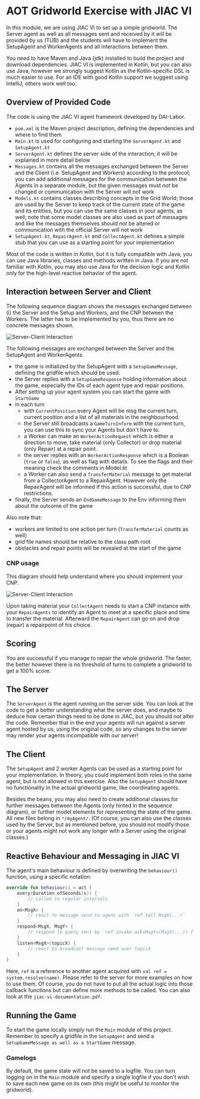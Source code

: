 # AOT Gridworld Exercise with JIAC VI
In this module, we are using JIAC VI to set up a simple gridworld. The Server agent as well as all messages sent and received by it will be provided by us (TUB) and the students will have to implement the SetupAgent and WorkerAgents and all interactions between them.

You need to have Maven and Java (jdk) installed to build the project and download dependencies. JIAC VI is implemented in Kotlin, but you can also use Java, however we strongly suggest Kotlin as the Kotlin-specific DSL is much easier to use. For an IDE with good Kotlin support we suggest using IntelliJ, others work well too.


## Overview of Provided Code

The code is using the JIAC VI agent framework developed by DAI-Labor.

* `pom.xml` is the Maven project description, defining the dependencies and where to find them
* `Main.kt` is used for configuring and starting the `ServerAgent.kt` and `SetupAgent.kt`
* `ServerAgent.kt` defines the server side of the interaction; it will be explained in more detail below
* `Messages.kt` contains all the messages exchanged between the Server and the Client (i.e. SetupAgent and Workers) according to the protocol; you can add additional messages for the communication between the Agents in a separate module, but the given messages must _not_ be changed or communication with the Server will not work
* `Models.kt` contains classes describing concepts in the Grid World; those are used by the Server to keep track of the current state of the game and its entities, but you can use the same classes in your agents, as well; note that some model classes are also used as part of messages and like the messages themselves should _not_ be altered or communication with the official Server will not work
* `SetupAgent.kt`, `RepairAgent.kt` and `CollectAgent.kt` defines a simple stub that you can use as a starting point for your implementation

Most of the code is written in Kotlin, but it is fully compatible with Java, you can use Java libraries, classes and methods written in Java. If you are not familiar with Kotlin, you may also use Java for the decision logic and Kotlin only for the high-level reactive behavior of the agent.


## Interaction between Server and Client

The following sequence diagram shows the messages exchanged between (i) the Server and the Setup and Workers, and the CNP between the Workers. The latter has to be implemented by you, thus there are no concrete messages shown. 

![Server-Client Interaction](sequence.png)

The following messages are exchanged between the Server and the SetupAgent and WorkerAgents.

* the game is initialized by the SetupAgent with a `SetupGameMessage`, defining the gridfile which should be used.
* the Server replies with a `SetupGameResponse` holding information about the game, especially the IDs of each agent type and repair positions.
* After setting up your agent system you can start the game with `StartGame`
* in each turn
    * with `CurrentPosition` every Agent will be msg the current turn, current position and a list of all materials in the neighbourhood.
    * the Server still broadcasts a `GameTurnInform` with the current turn, you can use this to sync your Agents but don't have to.
    * a Worker can make an `WorkerActionRequest` which is either a direction to move, take material (only Collector) or drop material (only Repair) at a repair point.
    * the server replies with an `WorkerActionResponse` which is a Boolean (`true` or `false`), as well as flag with details. To see the flags and their meaning check the comments in Model.kt
    * a Worker can also send a `TransferMaterial` message to get material from a CollectorAgent to a RepairAgent. However only the RepairAgent will be informed if this action is successful, due to CNP restrictions.
* finally, the Server sends an `EndGameMessage` to the Env informing them about the outcome of the game



Also note that:
* workers are limited to one action per turn (`TransferMaterial` counts as well)
* grid file names should be relative to the class path root
* obstacles and repair points will be revealed at the start of the game

### CNP usage
This diagram should help understand where you should implement your CNP.

![Server-Client Interaction](sequence2.png)

Upon taking material your `CollectAgent` needs to start a CNP instance with your `RepairAgents` to identify an Agent to meet at a specific place and time to transfer the material. Afterward the `RepairAgent` can go on and drop (repair) a repairpoint of his choice. 

## Scoring

You are successful if you manage to repair the whole gridworld. The faster, the better however there is no threshold of turns to complete a gridworld to get a 100% score.



## The Server

The `ServerAgent` is the agent running on the server side. You can look at the code to get a better understanding what the server does, and maybe to deduce how certain things need to be done in JIAC, but you should _not_ alter the code. Remember that in the end your agents will run against a server agent hosted by us, using the original code, so any changes to the server may render your agents incompatible with our server!



## The Client

The `SetupAgent` and 2 worker Agents can be used as a starting point for your implementation. In theory, you could implement both roles in the same agent, but is not allowed in this exercise. Also the `SetupAgent` should have no functionality in the actual gridworld game, like coordinating agents.

Besides the beans, you may also need to create additional classes for further messages between the Agents (only hinted in the sequence diagram), or further model elements for representing the state of the game.  All new files belong in `*/myAgent/`. (Of course, you can also use the classes used by the Server, but as mentioned before, you should not modify those or your agents might not work any longer with a Server using the original classes.)


## Reactive Behaviour and Messaging in JIAC VI

The agent's main behaviour is defined by overwriting the `behaviour()` function, using a specific notation:

```kotlin
override fun behaviour() = act {
    every(Duration.ofSeconds(s)) {
        // called in regular intervals
    }
    on<MsgX> {
        // react to message send to agent with `ref tell MsgX(...)`
    }
    respond<MsgX, MsgY> {
        // respond to query sent by `ref invoke ask<MsgY>(MsgX(...)) { res -> ... }`
    }
    listen<MsgX>(topicX) {
        // react to broadcast message send over topicX
    }
}
```

Here, `ref` is a reference to another agent acquired with `val ref = system.resolve(name)`. Please refer to the server for more examples on how to use them. Of course, you do not have to put all the actual logic into those callback functions but can define more methods to be called. You can also look at the `jiac-vi-documentation.pdf`.


## Running the Game
To start the game locally simply run the `Main` module of this project. Remember to specify a gridfile in the `SetupAgent` and send a `SetupGameMessage as well as a StartGame` message.

### Gamelogs
By default, the game state will not be saved to a logfile. You can turn logging on in the `Main` module and specify a single logfile if you don't wish to save each new game on its own (this might be useful to monitor the gridworld).

